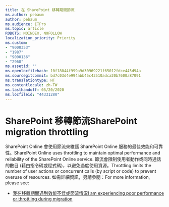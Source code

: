 ```yaml
---
title: 在 SharePoint 移轉期間節流
ms.author: pebaum
author: pebaum
ms.audience: ITPro
ms.topic: article
ROBOTS: NOINDEX, NOFOLLOW
localization_priority: Priority
ms.custom:
- "9000353"
- "1987"
- "9000136"
- "2968"
ms.assetid: ''
ms.openlocfilehash: 10f18044f999a9d30969221f65012fdce445d94a
ms.sourcegitcommit: bd7c03d4e994abb45c43510adca20b7600a87091
ms.translationtype: HT
ms.contentlocale: zh-TW
ms.lasthandoff: 05/20/2020
ms.locfileid: "44331280"
---
```

# <a name="sharepoint-migration-throttling"></a><span data-ttu-id="f6133-102">SharePoint 移轉節流</span><span class="sxs-lookup"><span data-stu-id="f6133-102">SharePoint migration throttling</span></span>

<span data-ttu-id="f6133-103">SharePoint Online 會使用節流來維護 SharePoint Online 服務的最佳效能和可靠性。</span><span class="sxs-lookup"><span data-stu-id="f6133-103">SharePoint Online uses throttling to maintain optimal performance and reliability of the SharePoint Online service.</span></span> <span data-ttu-id="f6133-104">節流會限制使用者動作或同時通話的數目 (藉由指令碼或程式碼)，以避免過度使用資源。</span><span class="sxs-lookup"><span data-stu-id="f6133-104">Throttling limits the number of user actions or concurrent calls (by script or code) to prevent overuse of resources.</span></span> <span data-ttu-id="f6133-105">如需詳細資訊，另請參閱：</span><span class="sxs-lookup"><span data-stu-id="f6133-105">For more information, please see:</span></span>

- [<span data-ttu-id="f6133-106">我在移轉期間遇到效能不佳或節流情況</span><span class="sxs-lookup"><span data-stu-id="f6133-106">I am experiencing poor performance or throttling during migration</span></span>](https://docs.microsoft.com/sharepointmigration/sharepoint-online-and-onedrive-migration-speed#faq-and-troubleshooting)
